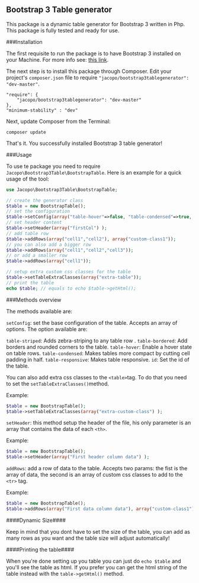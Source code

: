 ## Bootstrap 3 Table generator

This package is a dynamic table generator for Bootstrap 3 written in Php.
This package is fully tested and ready for use.

###Installation 

The first requisite to run the package is to have Bootstrap 3 installed on your Machine.
For more info see: <a href="http://getbootstrap.com/getting-started/" target="_blank">this link</a>.

The next step is to install this package through Composer. Edit your project's `composer.json` file to require `"jacopo/bootstrap3tablegenerator": "dev-master"`.

	"require": {
		"jacopo/bootstrap3tablegenerator": "dev-master"
	},
	"minimum-stability" : "dev"

Next, update Composer from the Terminal:

    composer update

That's it. You successfully installed Bootstrap 3 table generator!

###Usage

To use te package you need to require `Jacopo\Bootstrap3Table\BootstrapTable`.
Here is an example for a quick usage of the tool:

```PHP
use Jacopo\Bootstrap3Table\BootstrapTable;

// create the generator class
$table = new BootstrapTable();
// set the configuration
$table->setConfig(array("table-hover"=>false, "table-condensed"=>true, "table-striped"=>true ) );
// set header content
$table->setHeader(array("firstCol") );
// add table row
$table->addRows(array("cell1","cell2"), array("custom-class1"));
// you can also add a bigger row
$table->addRows(array("cell1","cell2","cell3"));
// or add a smaller row
$table->addRows(array("cell1"));

// setup extra custom css classes for the table
$table->setTableExtraClasses(array("extra-table"));
// print the table
echo $table; // equals to echo $table->getHtml();
```

###Methods overview

The methods available are:

`setConfig`: set the base configuration of the table. Accepts an array of options. The option available are:

 `table-striped`: Adds zebra-striping to any table row .
 `table-bordered`: Add borders and rounded corners to the table.
 `table-hover`: Enable a hover state on table rows.
 `table-condensed`: Makes tables more compact by cutting cell padding in half.
 `table-responsive`: Makes table responsive.
 `id`: Set the id of the table.

You can also add extra css classes to the `<table>`tag. To do that you need to set the
`setTableExtraClasses()`method.

Example:

```PHP
$table = new BootstrapTable();
$table->setTableExtraClasses(array("extra-custom-class") );
``` 

`setHeader`: this method setup the header of the file, his only parameter is an array that contains the data of each `<th>`.

Example:

```PHP
$table = new BootstrapTable();
$table->setHeader(array("First header column data") );
```

`addRows`: add a row of data to the table. Accepts two params: the fist is the array of data, the second is an array of custom css classes to add to the `<tr>` tag.

Example:
```PHP
$table = new BootstrapTable();
$table->addRows(array("First data column data"), array("custom-class1") );
```

####Dynamic Size####

Keep in mind that you dont have to set the size of the table, you can add as many rows as you want
and the table size will adjust automatically!

####Printing the table####

When you're done setting up you table you can just do `echo $table` and you'll see the table as html.
If you prefer you can get the html string of the table instead with the `table->getHtml()` method.
